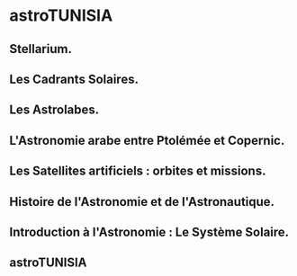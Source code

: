 # astroTUNISIA

## Stellarium.

<preview-Lia
src ="https://liascript.github.io/course/?https://raw.githubusercontent.com/pyTUNISIA/home/master/lia/astro008.md#1">
</preview-Lia>

## Les Cadrants Solaires.

<preview-Lia
src ="https://liascript.github.io/course/?https://raw.githubusercontent.com/pyTUNISIA/home/master/lia/astro007.md#1">
</preview-Lia>

## Les Astrolabes.

<preview-Lia
src ="https://liascript.github.io/course/?https://raw.githubusercontent.com/pyTUNISIA/home/master/lia/astro006.md#1">
</preview-Lia>

## L'Astronomie arabe entre Ptolémée et Copernic.

<preview-Lia
src ="https://liascript.github.io/course/?https://raw.githubusercontent.com/pyTUNISIA/home/master/lia/astro005.md#1">
</preview-Lia>


## Les Satellites artificiels : orbites et missions.

<preview-Lia
src ="https://liascript.github.io/course/?https://raw.githubusercontent.com/pyTUNISIA/home/master/lia/astro004.md#1">
</preview-Lia>


## Histoire de l'Astronomie et de l'Astronautique.

<preview-Lia
src ="https://liascript.github.io/course/?https://raw.githubusercontent.com/pyTUNISIA/home/master/lia/astro003.md#1">
</preview-Lia>

## Introduction à l'Astronomie : Le Système Solaire.

<preview-Lia
src ="https://liascript.github.io/course/?https://raw.githubusercontent.com/pyTUNISIA/home/master/lia/astro002.md#1">
</preview-Lia>


## astroTUNISIA

 
<preview-Lia
src ="https://liascript.github.io/course/?https://raw.githubusercontent.com/pyTUNISIA/home/master/lia/astro001.md#1">
</preview-Lia>
